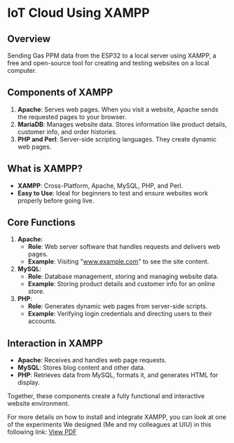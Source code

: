 # IoT Cloud Using XAMPP

## Overview
Sending Gas PPM data from the ESP32 to a local server using XAMPP, a free and open-source tool for creating and testing websites on a local computer.

## Components of XAMPP
1. **Apache**: Serves web pages. When you visit a website, Apache sends the requested pages to your browser.
2. **MariaDB**: Manages website data. Stores information like product details, customer info, and order histories.
3. **PHP and Perl**: Server-side scripting languages. They create dynamic web pages.

## What is XAMPP?
- **XAMPP**: Cross-Platform, Apache, MySQL, PHP, and Perl.
- **Easy to Use**: Ideal for beginners to test and ensure websites work properly before going live.

## Core Functions
1. **Apache**:
   - **Role**: Web server software that handles requests and delivers web pages.
   - **Example**: Visiting "www.example.com" to see the site content.
2. **MySQL**:
   - **Role**: Database management, storing and managing website data.
   - **Example**: Storing product details and customer info for an online store.
3. **PHP**:
   - **Role**: Generates dynamic web pages from server-side scripts.
   - **Example**: Verifying login credentials and directing users to their accounts.

## Interaction in XAMPP
- **Apache**: Receives and handles web page requests.
- **MySQL**: Stores blog content and other data.
- **PHP**: Retrieves data from MySQL, formats it, and generates HTML for display.

Together, these components create a fully functional and interactive website environment.

For more details on how to install and integrate XAMPP, you can look at one of the experiments We designed (Me and my colleagues at UIU) in this following link: [View PDF](Exp2_IoT_ESP32.pdf)
